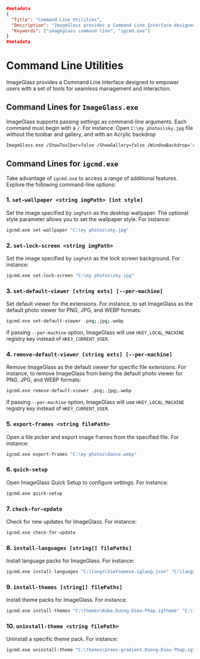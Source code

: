 ```json
#metadata
{
  "Title": "Command Line Utilities",
  "Description": "ImageGlass provides a Command Line Interface designed to empower users with a set of tools for seamless management and interaction.",
  "Keywords": ["imageglass command line", "igcmd.exe"]
}
#metadata
```


# Command Line Utilities
ImageGlass provides a Command Line Interface designed to empower users with a set of tools for seamless management and interaction.


## Command Lines for `ImageGlass.exe`
ImageGlass supports passing settings as command-line arguments. Each command must begin with a `/`. For instance: Open `C:\my photos\sky.jpg` file without the toolbar and gallery, and with an Acrylic backdrop
```bash
ImageGlass.exe /ShowToolbar=false /ShowGallery=false /WindowBackdrop="Acrylic" "C:\my photos\sky.jpg"
```


## Command Lines for `igcmd.exe`
Take advantage of `igcmd.exe` to access a range of additional features. Explore the following command-line options:

### 1. `set-wallpaper <string imgPath> [int style]`
Set the image specified by `imgPath` as the desktop wallpaper. The optional style parameter allows you to set the wallpaper style. For instance:
```bash
igcmd.exe set-wallpaper "C:\my photos\sky.jpg"
```


### 2. `set-lock-screen <string imgPath>`
Set the image specified by `imgPath` as the lock screen background. For instance:
```bash
igcmd.exe set-lock-screen "C:\my photos\sky.jpg"
```


### 3. `set-default-viewer [string exts] [--per-machine]`
Set default viewer for the extensions. For instance, to set ImageGlass as the default photo viewer for PNG, JPG, and WEBP formats:
```bash
igcmd.exe set-default-viewer .png;.jpg;.webp
```

If passing `--per-machine` option, ImageGlass will use `HKEY_LOCAL_MACHINE` registry key instead of `HKEY_CURRENT_USER`.


### 4. `remove-default-viewer [string exts] [--per-machine]`
Remove ImageGlass as the default viewer for specific file extensions. For instance, to remove ImageGlass from being the default photo viewer for PNG, JPG, and WEBP formats:
```bash
igcmd.exe remove-default-viewer .png;.jpg;.webp
```

If passing `--per-machine` option, ImageGlass will use `HKEY_LOCAL_MACHINE` registry key instead of `HKEY_CURRENT_USER`.


### 5. `export-frames <string filePath>`
Open a file picker and export image frames from the specified file. For instance:
```bash
igcmd.exe export-frames "C:\my photos\dance.webp"
```


### 6. `quick-setup`
Open ImageGlass Quick Setup to configure settings. For instance:
```bash
igcmd.exe quick-setup
```


### 7. `check-for-update`
Check for new updates for ImageGlass. For instance:
```bash
igcmd.exe check-for-update
```


### 8. `install-languages [string[] filePaths]`
Install language packs for ImageGlass. For instance:
```bash
igcmd.exe install-languages "C:\langs\Vietnamese.iglang.json" "C:\langs\Japanese.iglang.json"
```


### 9. `install-themes [string[] filePaths]`
Install theme packs for ImageGlass. For instance:
```bash
igcmd.exe install-themes "C:\themes\Kobe.Duong-Dieu-Phap.igtheme" "C:\themes\Green-gradient.Duong-Dieu-Phap.igtheme"
```


### 10. `uninstall-theme <string filePath>`
Uninstall a specific theme pack. For instance:
```bash
igcmd.exe uninstall-theme "C:\themes\Green-gradient.Duong-Dieu-Phap.igtheme"
```
